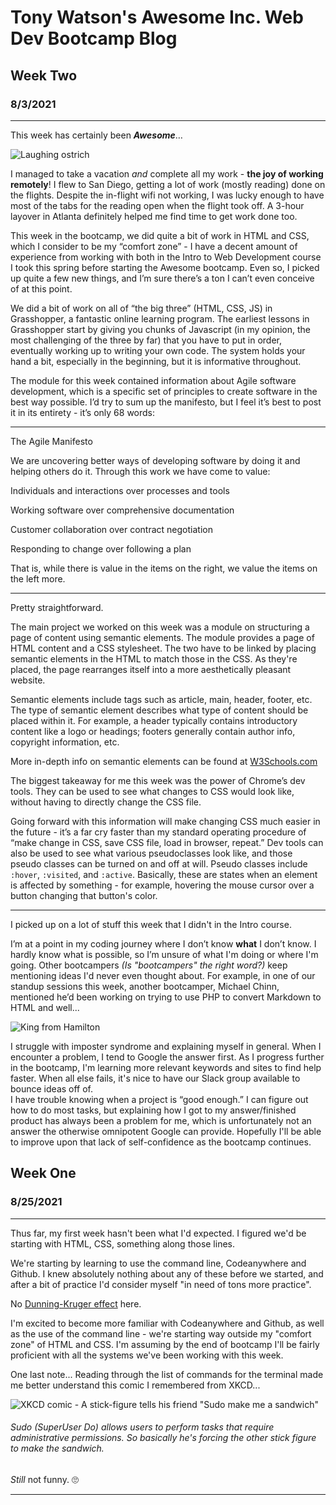 # **Tony Watson's Awesome Inc. Web Dev Bootcamp Blog**
 

## Week Two
### 8/3/2021

---

This week has certainly been __*Awesome*__… 

![Laughing ostrich](https://i.gifer.com/cxP.gif)

I managed to take a vacation *and* complete all my work - **the joy of working remotely**! I flew to San Diego, getting a lot of work (mostly reading) done on the flights.  Despite the in-flight wifi not working, I was lucky enough to have most of the tabs for the reading open when the flight took off. A 3-hour layover in Atlanta definitely helped me find time to get work done too.

This week in the bootcamp, we did quite a bit of work in HTML and CSS, which I consider to be my “comfort zone” - I have a decent amount of experience from working with both in the Intro to Web Development course I took this spring before starting the Awesome bootcamp. Even so, I picked up quite a few new things, and I’m sure there’s a ton I can’t even conceive of at this point.

We did a bit of work on all of “the big three” (HTML, CSS, JS) in Grasshopper, a fantastic online learning program. The earliest lessons in Grasshopper start by giving you chunks of Javascript (in my opinion, the most challenging of the three by far) that you have to put in order, eventually working up to writing your own code. The system holds your hand a bit, especially in the beginning, but it is informative throughout. 

The module for this week contained information about Agile software development, which is a specific set of principles to create software in the best way possible.
I’d try to sum up the manifesto, but I feel it’s best to post it in its entirety - it’s only 68 words:

---

The Agile Manifesto

We are uncovering better ways of developing software by doing it and helping others do it. Through this work we have come to value:

Individuals and interactions over processes and tools

Working software over comprehensive documentation

Customer collaboration over contract negotiation

Responding to change over following a plan

That is, while there is value in the items on the right, we value the items on the left more.

---

Pretty straightforward. 

The main project we worked on this week was a module on structuring a page of content using semantic elements. The module provides a page of HTML content and a CSS stylesheet. The two have to be linked by placing semantic elements in the HTML to match those in the CSS. As they're placed, the page rearranges itself into a more aesthetically pleasant website.

Semantic elements include tags such as article, main, header, footer, etc. The type of semantic element describes what type of content should be placed within it. For example, a header typically contains introductory content like a logo or headings; footers generally contain author info, copyright information, etc. 

More in-depth info on semantic elements can be found at [W3Schools.com](https://www.w3schools.com/html/html5_semantic_elements.asp)

<!-- (Maybe include screenshots?) -->

The biggest takeaway for me this week was the power of Chrome’s dev tools. They can be used to see what changes to CSS would look like, without having to directly change the CSS file. 

Going forward with this information will make changing CSS much easier in the future - it’s a far cry faster than my standard operating procedure of “make change in CSS, save CSS file, load in browser, repeat.” 
Dev tools can also be used to see what various pseudoclasses look like, and those pseudo classes can be turned on and off at will. Pseudo classes include ```:hover```, ```:visited```, and ```:active```. Basically, these are states when an element is affected by something - for example, hovering the mouse cursor over a button changing that button's color.

---

I picked up on a lot of stuff this week that I didn't in the Intro course.

I’m at a point in my coding journey where I don’t know **what** I don’t know. I hardly know what is possible, so I’m unsure of what I'm doing or where I'm going. Other bootcampers *(Is "bootcampers" the right word?)* keep mentioning ideas I'd never even thought about. For example, in one of our standup sessions this week, another bootcamper, Michael Chinn, mentioned he’d been working on trying to use PHP to convert Markdown to HTML and well...

![King from Hamilton](https://c.tenor.com/NVNbYh4AtM8AAAAC/hamilton-king-george.gif)

I struggle with imposter syndrome and explaining myself in general. 
When I encounter a problem, I tend to Google the answer first.  As I progress further in the bootcamp, I'm learning more relevant keywords and sites to find help faster.  When all else fails, it's nice to have our Slack group available to bounce ideas off of.  
I have trouble knowing when a project is “good enough.” I can figure out how to do most tasks, but explaining how I got to my answer/finished product has always been a problem for me, which is unfortunately not an answer the otherwise omnipotent Google can provide. Hopefully I'll be able to improve upon that lack of self-confidence as the bootcamp continues.


## Week One
### 8/25/2021

---

Thus far, my first week hasn't been what I'd expected. I figured we'd be starting with HTML, CSS, something along those lines. 

We're starting by learning to use the command line, Codeanywhere and Github. I knew absolutely nothing about any of these before we started, and after a bit of practice I'd consider myself "in need of tons more practice". 

No [Dunning-Kruger effect](https://en.wikipedia.org/wiki/Dunning%E2%80%93Kruger_effect) here. 

I'm excited to become more familiar with Codeanywhere and Github, as well as the use of the command line - we're starting way outside my "comfort zone" of HTML and CSS.
I'm assuming by the end of bootcamp I'll be fairly proficient with all the systems we've been working with this week.

One last note... Reading through the list of commands for the terminal made me better understand this comic I remembered from XKCD...

![XKCD comic - A stick-figure tells his friend "Sudo make me a sandwich"](https://imgs.xkcd.com/comics/sandwich.png)
###### Sudo (SuperUser Do) allows users to perform tasks that require administrative permissions. So basically he's forcing the other stick figure to make the sandwich.

*Still* not funny. 🙄

---